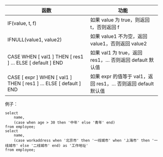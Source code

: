 ﻿| 函数                                                             | 功能                                                          |
| ---------------------------------------------------------------- | ------------------------------------------------------------- |
| IF(value, t, f)                                                  | 如果 value 为 true，则返回 t，否则返回 f                      |
| IFNULL(value1, value2)                                           | 如果 value1 不为空，返回 value1，否则返回 value2              |
| CASE WHEN [ val1 ] THEN [ res1 ] … ELSE [ default ] END          | 如果 val1 为 true，返回 res1，… 否则返回 default 默认值       |
| CASE [ expr ] WHEN [ val1 ] THEN [ res1 ] … ELSE [ default ] END | 如果 expr 的值等于 val1，返回 res1，… 否则返回 default 默认值 |


例子：


```
select
	name,
	(case when age > 30 then '中年' else '青年' end)
from employee;
select
	name,
	(case workaddress when '北京市' then '一线城市' when '上海市' then '一线城市' else '二线城市' end) as '工作地址'
from employee;
```